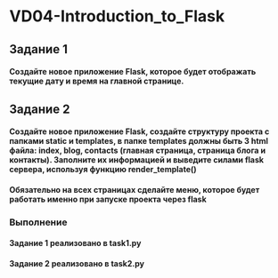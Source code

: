 # VD04-Introduction_to_Flask

## Задание 1
#### Создайте новое приложение Flask, которое будет отображать текущие дату и время на главной странице.

## Задание 2
#### Создайте новое приложение Flask, создайте структуру проекта с папками static и templates, в папке templates должны быть 3 html файла: index, blog, contacts (главная страница, страница блога и контакты). Заполните их информацией и выведите силами flask сервера, используя функцию render_template()
#### Обязательно на всех страницах сделайте меню, которое будет работать именно при запуске проекта через flask

### Выполнение
#### Задание 1 реализовано в task1.py
#### Задание 2 реализовано в task2.py

 
